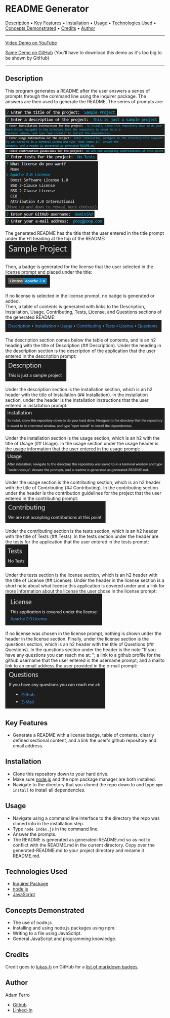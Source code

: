 <base target="_blank">

# README Generator

<a href="#description">Description</a> •
<a href="#key-features">Key Features</a> •
<a href="#installation">Installation</a> •
<a href="#usage">Usage</a> •
<a href="#technologies-used">Technologies Used</a> •
<a href="#concepts-demonstrated">Concepts Demonstrated</a> •
<a href="#credits">Credits</a> •
<a href="#author">Author</a>

-------------------------------------------------------

[Video Demo on YouTube](https://youtu.be/AdBSUeU4BeE)

[Same Demo on GitHub](./demo/README-generator-demo.mp4) (You'll have to download this demo as it's too big to be shown by GitHub)

-------------------------------------------------------

## Description

This program generates a README after the user answers a series of prompts through the command line using the inquirer package. The answers are then used to generate the README. The series of prompts are:

![Title Prompt](./images/prompt-1.png)                   
![Description Prompt](./images/prompt-2.png)                  
![Installation Prompt](./images/prompt-3.png)                 
![Usage Prompt](./images/prompt-4.png)                 
![Contributing Prompt](./images/prompt-5.png)               
![Tests Prompt](./images/prompt-6.png)                
![License Prompt](./images/prompt-7.png)                 
![GitHub Username Prompt](./images/prompt-8.png)       
![E-Mail Address Prompt](./images/prompt-9.png)       

The generated README has the title that the user entered in the title prompt under the H1 heading at the top of the README:        
![Generated Title Section](./images/title-section.png)       

Then, a badge is generated for the license that the user selected in the license prompt and placed under the title:               
![Generated License Badge](./images/license-badge.png)       

If no license is selected in the license prompt, no badge is generated or added.        
Then, a table of contents is generated with links to the Description, Installation, Usage, Contributing, Tests, License, and Questions sections of the generated README:                       
![Generated Table of Contents](./images/table-of-contents.png)             

The description section comes below the table of contents, and is an h2 heading with the title of Description (## Description). Under the heading in the description section is the description of the application that the user entered in the description prompt:                    
![Description Section](./images/description-section.png)          

Under the description section is the installation section, which is an h2 header with the title of Installation (## Installation). In the installation section, under the header is the installation instructions that the user entered in installation prompt:           
![Installation Section](./images/installation-section.png)          

Under the installation section is the usage section, which is an h2 with the title of Usage (## Usage). In the usage section under the usage header is the usage information that the user entered in the usage prompt:                            
![Usage Section](./images/usage-section.png)                   

Under the usage section is the contributing section, which is an h2 header with the title of Contributing (## Contributing). In the contributing section under the header is the contribution guidelines for the project that the user entered in the contributing prompt:                
![Contributing Section](./images/contributing-section.png)                   

Under the contributing section is the tests section, which is an h2 header with the title of Tests (## Tests). In the tests section under the header are the tests for the application that the user entered in the tests prompt:                             
![Tests Section](./images/tests-section.png)                   

Under the tests section is the license section, which is an h2 header with the title of License (## License). Under the header in the license section is a short note about what license this application is covered under and a link for more information about the license the user chose in the license prompt:                    
![License Section](./images/license-section.png)                   

If no license was chosen in the license prompt, nothing is shown under the header in the license section. Finally, under the license section is the questions section, which is an h2 header with the title of Questions (## Questions). In the questions section under the header is the note "If you have any questions you can reach me at: "; a link to a github profile for the github username that the user entered in the username prompt; and a mailto link to an email address the user provided in the e-mail prompt:               
![Questions Section](./images/questions-section.png)                   

## Key Features

- Generate a README with a license badge, table of contents, clearly defined sectional content, and a link the user's github repository and email address.

## Installation

- Clone this repository down to your hard drive.
- Make sure [node.js](https://nodejs.org/en/) and the npm package manager are both installed.
- Navigate to the directory that you cloned the repo down to and type `npm install` to install all dependencies.

## Usage

- Navigate using a command line interface to the directory the repo was cloned into in the installation step.
- Type `node index.js` in the command line.
- Answer the prompts.
- The README is generated as generated-README.md so as not to conflict with the README.md in the current directory. Copy over the generated-README.md to your project directory and rename it README.md.

## Technologies Used

- [Inquirer Package](https://www.npmjs.com/package/inquirer)
- [node.js](https://nodejs.org/en/)
- [JavaScript](https://www.javascript.com/)

## Concepts Demonstrated

- The use of node.js
- Installing and using node.js packages using npm.
- Writing to a file using JavaScript.
- General JavaScript and programming knowledge.

## Credits

Credit goes to [lukas-h](https://github.com/lukas-h) on GitHub for a [list of markdown badges](https://gist.github.com/lukas-h/2a5d00690736b4c3a7ba).       

## Author

Adam Ferro
- [Github](https://github.com/GeminiAd)
- [Linked-In](https://www.linkedin.com/in/adam-ferro)